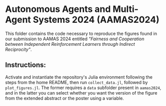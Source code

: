 # Autonomous Agents and Multi-Agent Systems 2024 (AAMAS2024)

This folder contains the code necessary to reproduce the figures found in our submission to AAMAS 2024 entitled _"Fairness and Cooperation between Independent Reinforcement Learners through Indirect Reciprocity"_.

## Instructions:
Activate and instantiate the repository's Julia environment following the steps from the home README, then run `collect_data.jl`, followed by `plot_figures.jl`.
The former requires a `data` subfolder present in `aamas2024`, and in the latter you can select whether you want the version of the figure from the extended abstract or the poster using a variable.